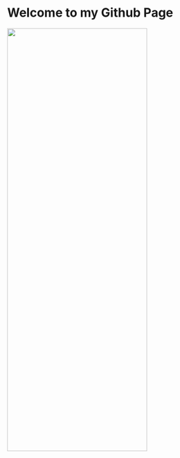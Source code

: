 # Welcome to my Github Page

<img src="https://github.com/GaganChaudhary6378/reame.md/blob/main/github%20gif.gif" align="left" height="50%" width="80%">

